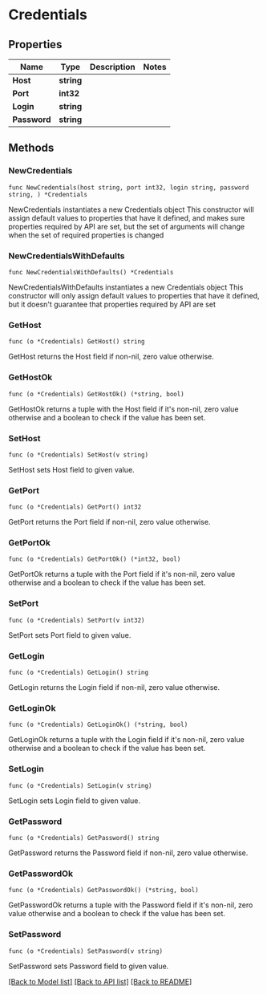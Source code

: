 # Credentials

## Properties

Name | Type | Description | Notes
------------ | ------------- | ------------- | -------------
**Host** | **string** |  | 
**Port** | **int32** |  | 
**Login** | **string** |  | 
**Password** | **string** |  | 

## Methods

### NewCredentials

`func NewCredentials(host string, port int32, login string, password string, ) *Credentials`

NewCredentials instantiates a new Credentials object
This constructor will assign default values to properties that have it defined,
and makes sure properties required by API are set, but the set of arguments
will change when the set of required properties is changed

### NewCredentialsWithDefaults

`func NewCredentialsWithDefaults() *Credentials`

NewCredentialsWithDefaults instantiates a new Credentials object
This constructor will only assign default values to properties that have it defined,
but it doesn't guarantee that properties required by API are set

### GetHost

`func (o *Credentials) GetHost() string`

GetHost returns the Host field if non-nil, zero value otherwise.

### GetHostOk

`func (o *Credentials) GetHostOk() (*string, bool)`

GetHostOk returns a tuple with the Host field if it's non-nil, zero value otherwise
and a boolean to check if the value has been set.

### SetHost

`func (o *Credentials) SetHost(v string)`

SetHost sets Host field to given value.


### GetPort

`func (o *Credentials) GetPort() int32`

GetPort returns the Port field if non-nil, zero value otherwise.

### GetPortOk

`func (o *Credentials) GetPortOk() (*int32, bool)`

GetPortOk returns a tuple with the Port field if it's non-nil, zero value otherwise
and a boolean to check if the value has been set.

### SetPort

`func (o *Credentials) SetPort(v int32)`

SetPort sets Port field to given value.


### GetLogin

`func (o *Credentials) GetLogin() string`

GetLogin returns the Login field if non-nil, zero value otherwise.

### GetLoginOk

`func (o *Credentials) GetLoginOk() (*string, bool)`

GetLoginOk returns a tuple with the Login field if it's non-nil, zero value otherwise
and a boolean to check if the value has been set.

### SetLogin

`func (o *Credentials) SetLogin(v string)`

SetLogin sets Login field to given value.


### GetPassword

`func (o *Credentials) GetPassword() string`

GetPassword returns the Password field if non-nil, zero value otherwise.

### GetPasswordOk

`func (o *Credentials) GetPasswordOk() (*string, bool)`

GetPasswordOk returns a tuple with the Password field if it's non-nil, zero value otherwise
and a boolean to check if the value has been set.

### SetPassword

`func (o *Credentials) SetPassword(v string)`

SetPassword sets Password field to given value.



[[Back to Model list]](../README.md#documentation-for-models) [[Back to API list]](../README.md#documentation-for-api-endpoints) [[Back to README]](../README.md)


